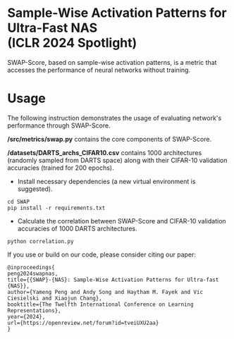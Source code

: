 # Sample-Wise Activation Patterns for Ultra-Fast NAS <br/> (ICLR 2024 Spotlight)
SWAP-Score, based on sample-wise activation patterns, is a metric that accesses the performance of neural networks without training.

# Usage

The following instruction demonstrates the usage of evaluating network's performance through SWAP-Score.

**/src/metrics/swap.py** contains the core components of SWAP-Score. 

**/datasets/DARTS_archs_CIFAR10.csv** contains 1000 architectures (randomly sampled from DARTS space) along with their CIFAR-10 validation accuracies (trained for 200 epochs).

* Install necessary dependencies (a new virtual environment is suggested).
```
cd SWAP
pip install -r requirements.txt
```
* Calculate the correlation between SWAP-Score and CIFAR-10 validation accuracies of 1000 DARTS architectures.
```
python correlation.py
```


If you use or build on our code, please consider citing our paper:
```
@inproceedings{
peng2024swapnas,
title={{SWAP}-{NAS}: Sample-Wise Activation Patterns for Ultra-fast {NAS}},
author={Yameng Peng and Andy Song and Haytham M. Fayek and Vic Ciesielski and Xiaojun Chang},
booktitle={The Twelfth International Conference on Learning Representations},
year={2024},
url={https://openreview.net/forum?id=tveiUXU2aa}
}
```
